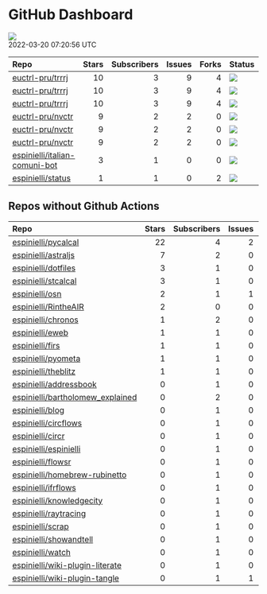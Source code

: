 GitHub Dashboard
================

![](https://github.com/espinielli/status/workflows/Render%20Status/badge.svg)  
2022-03-20 07:20:56 UTC

| Repo                                                                              | Stars | Subscribers | Issues | Forks | Status                                                                                                                                                                  | Commit                                                                                                                                                         |
| :-------------------------------------------------------------------------------- | ----: | ----------: | -----: | ----: | :---------------------------------------------------------------------------------------------------------------------------------------------------------------------- | :------------------------------------------------------------------------------------------------------------------------------------------------------------- |
| [euctrl-pru/trrrj](https://github.com/euctrl-pru/trrrj)                           |    10 |           3 |      9 |     4 | [![](https://github.com/euctrl-pru/trrrj/workflows/R-CMD-check/badge.svg)](https://github.com/euctrl-pru/trrrj/actions/runs/1951881904)                                 | <a href="https://github.com/euctrl-pru/trrrj/commit/5b5376399d7e0d6b3fc715c424c24c1ae3aacf22" title="added coordinates to segment detection">5b5376</a>        |
| [euctrl-pru/trrrj](https://github.com/euctrl-pru/trrrj)                           |    10 |           3 |      9 |     4 | [![](https://github.com/euctrl-pru/trrrj/workflows/pkgdown/badge.svg)](https://github.com/euctrl-pru/trrrj/actions/runs/1951881965)                                     | <a href="https://github.com/euctrl-pru/trrrj/commit/5b5376399d7e0d6b3fc715c424c24c1ae3aacf22" title="added coordinates to segment detection">5b5376</a>        |
| [euctrl-pru/trrrj](https://github.com/euctrl-pru/trrrj)                           |    10 |           3 |      9 |     4 | [![](https://github.com/euctrl-pru/trrrj/workflows/Render%20README/badge.svg)](https://github.com/euctrl-pru/trrrj/actions/runs/152901322)                              | <a href="https://github.com/euctrl-pru/trrrj/commit/e6f12b98b3bf3d53b58e4afca0d47189983d84b4" title="official version 0.1.0">e6f12b</a>                        |
| [euctrl-pru/nvctr](https://github.com/euctrl-pru/nvctr)                           |     9 |           2 |      2 |     0 | [![](https://github.com/euctrl-pru/nvctr/workflows/R-CMD-check/badge.svg)](https://github.com/euctrl-pru/nvctr/actions/runs/334047205)                                  | <a href="https://github.com/euctrl-pru/nvctr/commit/6cdb615648d4608921be0b3e73e008683a691f60" title="prepare for v0.1.5">6cdb61</a>                            |
| [euctrl-pru/nvctr](https://github.com/euctrl-pru/nvctr)                           |     9 |           2 |      2 |     0 | [![](https://github.com/euctrl-pru/nvctr/workflows/pkgdown/badge.svg)](https://github.com/euctrl-pru/nvctr/actions/runs/334047201)                                      | <a href="https://github.com/euctrl-pru/nvctr/commit/6cdb615648d4608921be0b3e73e008683a691f60" title="prepare for v0.1.5">6cdb61</a>                            |
| [euctrl-pru/nvctr](https://github.com/euctrl-pru/nvctr)                           |     9 |           2 |      2 |     0 | [![](https://github.com/euctrl-pru/nvctr/workflows/Render%20README/badge.svg)](https://github.com/euctrl-pru/nvctr/actions/runs/334034661)                              | <a href="https://github.com/euctrl-pru/nvctr/commit/d6a83f433c74bd11480381dbab33fd97762386fb" title="new patch version">d6a83f</a>                             |
| [espinielli/italian-comuni-bot](https://github.com/espinielli/italian-comuni-bot) |     3 |           1 |      0 |     0 | [![](https://github.com/espinielli/italian-comuni-bot/workflows/italian-comuni-bot/badge.svg)](https://github.com/espinielli/italian-comuni-bot/actions/runs/565957859) | <a href="https://github.com/espinielli/italian-comuni-bot/commit/4b9a88f33527b8d7d2ac4be0c22dfe9978df3a0c" title="stored index of last tweeted map">4b9a88</a> |
| [espinielli/status](https://github.com/espinielli/status)                         |     1 |           1 |      0 |     2 | [![](https://github.com/espinielli/status/workflows/Render%20Status/badge.svg)](https://github.com/espinielli/status/actions/runs/2011108747)                           | <a href="https://github.com/espinielli/status/commit/67a1e02f6ad4f84f451c7bbee4c4afee663748b5" title="[status] 2022-03-19 07:21:23 UTC">67a1e0</a>             |

## Repos without Github Actions

| Repo                                                                                     | Stars | Subscribers | Issues | Forks |
| :--------------------------------------------------------------------------------------- | ----: | ----------: | -----: | ----: |
| [espinielli/pycalcal](https://github.com/espinielli/pycalcal)                            |    22 |           4 |      2 |     8 |
| [espinielli/astraljs](https://github.com/espinielli/astraljs)                            |     7 |           2 |      0 |     1 |
| [espinielli/dotfiles](https://github.com/espinielli/dotfiles)                            |     3 |           1 |      0 |     0 |
| [espinielli/stcalcal](https://github.com/espinielli/stcalcal)                            |     3 |           1 |      0 |     1 |
| [espinielli/osn](https://github.com/espinielli/osn)                                      |     2 |           1 |      1 |     1 |
| [espinielli/RintheAIR](https://github.com/espinielli/RintheAIR)                          |     2 |           0 |      0 |     0 |
| [espinielli/chronos](https://github.com/espinielli/chronos)                              |     1 |           2 |      0 |     1 |
| [espinielli/eweb](https://github.com/espinielli/eweb)                                    |     1 |           1 |      0 |     0 |
| [espinielli/firs](https://github.com/espinielli/firs)                                    |     1 |           1 |      0 |     2 |
| [espinielli/pyometa](https://github.com/espinielli/pyometa)                              |     1 |           1 |      0 |     0 |
| [espinielli/theblitz](https://github.com/espinielli/theblitz)                            |     1 |           1 |      0 |     0 |
| [espinielli/addressbook](https://github.com/espinielli/addressbook)                      |     0 |           1 |      0 |     0 |
| [espinielli/bartholomew\_explained](https://github.com/espinielli/bartholomew_explained) |     0 |           2 |      0 |     1 |
| [espinielli/blog](https://github.com/espinielli/blog)                                    |     0 |           1 |      0 |     1 |
| [espinielli/circflows](https://github.com/espinielli/circflows)                          |     0 |           1 |      0 |     0 |
| [espinielli/circr](https://github.com/espinielli/circr)                                  |     0 |           1 |      0 |     0 |
| [espinielli/espinielli](https://github.com/espinielli/espinielli)                        |     0 |           1 |      0 |     0 |
| [espinielli/flowsr](https://github.com/espinielli/flowsr)                                |     0 |           1 |      0 |     0 |
| [espinielli/homebrew-rubinetto](https://github.com/espinielli/homebrew-rubinetto)        |     0 |           1 |      0 |     0 |
| [espinielli/ifrflows](https://github.com/espinielli/ifrflows)                            |     0 |           1 |      0 |     0 |
| [espinielli/knowledgecity](https://github.com/espinielli/knowledgecity)                  |     0 |           1 |      0 |     0 |
| [espinielli/raytracing](https://github.com/espinielli/raytracing)                        |     0 |           1 |      0 |     0 |
| [espinielli/scrap](https://github.com/espinielli/scrap)                                  |     0 |           1 |      0 |     0 |
| [espinielli/showandtell](https://github.com/espinielli/showandtell)                      |     0 |           1 |      0 |     0 |
| [espinielli/watch](https://github.com/espinielli/watch)                                  |     0 |           1 |      0 |     0 |
| [espinielli/wiki-plugin-literate](https://github.com/espinielli/wiki-plugin-literate)    |     0 |           1 |      0 |     0 |
| [espinielli/wiki-plugin-tangle](https://github.com/espinielli/wiki-plugin-tangle)        |     0 |           1 |      1 |     0 |
